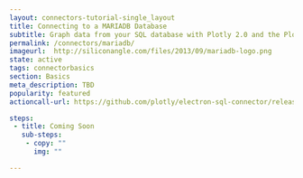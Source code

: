 ```yaml
---
layout: connectors-tutorial-single_layout
title: Connecting to a MARIADB Database
subtitle: Graph data from your SQL database with Plotly 2.0 and the Plotly Database Connector. 
permalink: /connectors/mariadb/
imageurl:  http://siliconangle.com/files/2013/09/mariadb-logo.png
state: active
tags: connectorbasics
section: Basics
meta_description: TBD
popularity: featured
actioncall-url: https://github.com/plotly/electron-sql-connector/releases

steps:
 - title: Coming Soon
   sub-steps:
    - copy: ""
      img: ""

---
```

